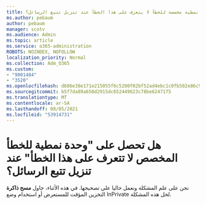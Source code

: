 ```yaml
---
title: هل الحصول على وحدة نمطية مخصصة للخطأ لا يتعرف على هذا الخطأ عند تنزيل تتبع الرسائل؟
ms.author: pebaum
author: pebaum
manager: scotv
ms.audience: Admin
ms.topic: article
ms.service: o365-administration
ROBOTS: NOINDEX, NOFOLLOW
localization_priority: Normal
ms.collection: Adm_O365
ms.custom:
- "9001484"
- "3520"
ms.openlocfilehash: d686e38e171e215055f6c5200f02bf52ad4ebc1c0fb502e86c9515a8658e0904
ms.sourcegitcommit: b5f7da89a650d2915dc652449623c78be6247175
ms.translationtype: MT
ms.contentlocale: ar-SA
ms.lasthandoff: 08/05/2021
ms.locfileid: "53914731"
---
```

# <a name="getting-custom-error-module-does-not-recognize-this-error-when-downloading-a-message-trace"></a>هل تحصل على "وحدة نمطية للخطأ المخصص لا تتعرف على هذا الخطأ" عند تنزيل تتبع الرسائل؟

نحن على علم المشكلة ونعمل حاليا على تصحيحها.  في هذه الأثناء، حاول **مسح ذاكرة** التخزين المؤقت للمستعرض أو استخدام وضع InPrivate لحل هذه المشكلة.